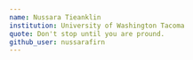 ```yaml
---
name: Nussara Tieanklin
institution: University of Washington Tacoma
quote: Don't stop until you are pround.
github_user: nussarafirn
---
```

